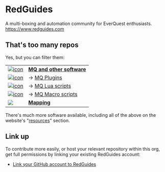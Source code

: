 # **RedGuides**
A multi-boxing and automation community for EverQuest enthusiasts.
https://www.redguides.com

## That's too many repos

Yes, but you can filter them:



|  |  |
|---|---|
| [![icon](https://www.redguides.com/community/data/xfa/nodesicontweak/icons/mqnew.png)](https://github.com/orgs/RedGuides/repositories?q=props.Type%3Astandalone) | [**MQ and other software**](https://github.com/orgs/RedGuides/repositories?q=props.Type%3Astandalone) |
| [![icon](https://www.redguides.com/community/data/xfa/nodesicontweak/icons/pluginnew.png)](https://github.com/orgs/RedGuides/repositories?q=props.Type%3Aplugin) | → [MQ Plugins](https://github.com/orgs/RedGuides/repositories?q=props.Type%3Aplugin) |
| [![icon](https://www.redguides.com/community/data/xfa/nodesicontweak/icons/luanew.png)](https://github.com/orgs/RedGuides/repositories?q=props.Type%3Alua) | → [MQ Lua scripts](https://github.com/orgs/RedGuides/repositories?q=props.Type%3Alua) |
| [![icon](https://www.redguides.com/community/data/xfa/nodesicontweak/icons/macronew.png)](https://github.com/orgs/RedGuides/repositories?q=props.Type%3Amacro) | → [MQ Macro scripts](https://github.com/orgs/RedGuides/repositories?q=props.Type%3Amacro) |
| [![](https://www.redguides.com/community/data/xfa/nodesicontweak/icons/mapbright.png)](https://github.com/orgs/RedGuides/repositories?q=props.Type%3Amap) | [**Mapping**](https://github.com/orgs/RedGuides/repositories?q=props.Type%3Amap) |


There's much more software available, including all of the above on the website's "[resources](https://www.redguides.com/community/resources)" section.

## Link up

To contribute more easily, or host your relevant repository within this org, get full permissions by linking your existing RedGuides account:

-  [Link your GitHub account to RedGuides](https://www.redguides.com/amember/member)






